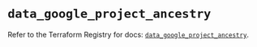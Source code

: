 # `data_google_project_ancestry`

Refer to the Terraform Registry for docs: [`data_google_project_ancestry`](https://registry.terraform.io/providers/hashicorp/google/6.45.0/docs/data-sources/project_ancestry).
